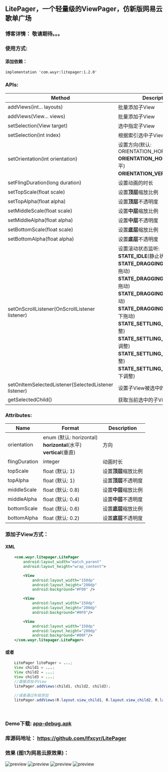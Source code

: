 ##  LitePager，一个轻量级的ViewPager，仿新版网易云歌单广场
### 博客详情： 敬请期待。。。

### 使用方式:
#### 添加依赖：
```
implementation 'com.wuyr:litepager:1.2.0'
```

### APIs:
|Method|Description|
|------|-----------|
|addViews(int... layouts)|批量添加子View|
|addViews(View... views)|批量添加子View|
|setSelection(View target)|选中指定子View|
|setSelection(int index)|根据索引选中子View|
|setOrientation(int orientation)|设置方向(默认: ORIENTATION_HORIZONTAL):<br>**ORIENTATION_HORIZONTAL**(水平)<br>**ORIENTATION_VERTICAL**(垂直)|
|setFlingDuration(long duration)|设置动画的时长|
|setTopScale(float scale)|设置**顶层**缩放比例|
|setTopAlpha(float alpha)|设置**顶层**不透明度|
|setMiddleScale(float scale)|设置**中层**缩放比例|
|setMiddleAlpha(float alpha)|设置**中层**不透明度|
|setBottomScale(float scale)|设置**底层**缩放比例|
|setBottomAlpha(float alpha)|设置**底层**不透明度|
|setOnScrollListener(OnScrollListener listener)|设置滚动状态监听:<br>**STATE_IDLE**(静止状态)<br>**STATE_DRAGGING_LEFT**(向左拖动)<br>**STATE_DRAGGING_RIGHT**(向右拖动)<br>**STATE_DRAGGING_TOP**(向上拖动)<br>**STATE_DRAGGING_BOTTOM**(向下拖动)<br>**STATE_SETTLING_LEFT**(向左调整)<br>**STATE_SETTLING_RIGHT**(向右调整)<br>**STATE_SETTLING_TOP**(向上调整)<br>**STATE_SETTLING_BOTTOM**(向下调整)<br>|
|setOnItemSelectedListener(SelectedListener listener) |设置子View被选中的监听|
|getSelectedChild() |获取当前选中的子View|

### Attributes:
|Name|Format|Description|
|----|-----|-----------|
|orientation|enum (默认: horizontal)<br>**horizontal**(水平)<br>**vertical**(垂直)|方向|
|flingDuration|integer|动画时长|
|topScale|float (默认: 1)|设置**顶层**缩放比例|
|topAlpha|float (默认: 1)|设置**顶层**不透明度|
|middleScale|float (默认: 0.8)|设置**中层**缩放比例|
|middleAlpha|float (默认: 0.4)|设置**中层**不透明度|
|bottomScale|float (默认: 0.6)|设置**底层**缩放比例|
|bottomAlpha|float (默认: 0.2)|设置**底层**不透明度|

### 添加子View方式：
#### XML

```xml
    <com.wuyr.litepager.LitePager
        android:layout_width="match_parent"
        android:layout_height="wrap_content">

        <View
            android:layout_width="150dp"
            android:layout_height="200dp"
            android:background="#F00" />

        <View
            android:layout_width="150dp"
            android:layout_height="200dp"
            android:background="#0F0"/>

        <View
            android:layout_width="150dp"
            android:layout_height="200dp"
            android:background="#00F"/>
    </com.wuyr.litepager.LitePager>
```

#### 或者

```java
    LitePager litePager = ...;
    View child1 = ...;
    View child2 = ...;
    View child3 = ...;
    //直接添加子View
    litePager.addViews(child1, child2, child3);
    
    //或者通过布局添加
    litePager.addViews(R.layout.view_child1, R.layout.view_child2, R.layout.view_child3);
```

<br>

### Demo下载: [app-debug.apk](https://github.com/wuyr/LitePager/raw/master/app-debug.apk)
### 库源码地址： <https://github.com/Ifxcyr/LitePager>

### 效果 (图1为网易云原效果)：
![preview](https://github.com/wuyr/LitePager/raw/master/previews/preview1.gif) ![preview](https://github.com/wuyr/LitePager/raw/master/previews/preview2.gif)
![preview](https://github.com/wuyr/LitePager/raw/master/previews/preview3.gif) ![preview](https://github.com/wuyr/LitePager/raw/master/previews/preview4.gif)